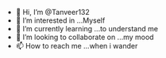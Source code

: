 - 👋 Hi, I’m @Tanveer132
- 👀 I’m interested in ...Myself
- 🌱 I’m currently learning ...to understand me
- 💞️ I’m looking to collaborate on ...my mood
- 📫 How to reach me ...when i wander

<!---
Tanveer132/Tanveer132 is a ✨ special ✨ repository because its `README.md` (this file) appears on your GitHub profile.
You can click the Preview link to take a look at your changes.
--->
